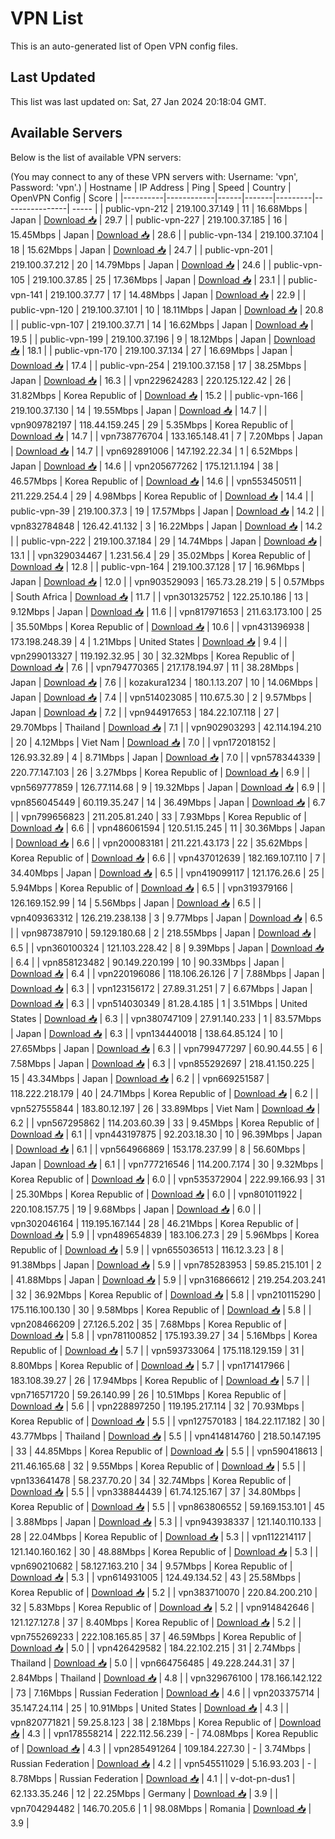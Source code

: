 # VPN List

This is an auto-generated list of Open VPN config files.

## Last Updated

This list was last updated on: Sat, 27 Jan 2024 20:18:04 GMT.

## Available Servers

Below is the list of available VPN servers:

(You may connect to any of these VPN servers with: Username: 'vpn', Password: 'vpn'.)
| Hostname | IP Address | Ping | Speed | Country | OpenVPN Config | Score |
|----------|------------|------|-------|---------|----------------| ----- |
| public-vpn-212 | 219.100.37.149 | 11 | 16.68Mbps | Japan | [Download 📥](./configs/server_0_JP.ovpn) | 29.7 |
| public-vpn-227 | 219.100.37.185 | 16 | 15.45Mbps | Japan | [Download 📥](./configs/server_1_JP.ovpn) | 28.6 |
| public-vpn-134 | 219.100.37.104 | 18 | 15.62Mbps | Japan | [Download 📥](./configs/server_2_JP.ovpn) | 24.7 |
| public-vpn-201 | 219.100.37.212 | 20 | 14.79Mbps | Japan | [Download 📥](./configs/server_3_JP.ovpn) | 24.6 |
| public-vpn-105 | 219.100.37.85 | 25 | 17.36Mbps | Japan | [Download 📥](./configs/server_4_JP.ovpn) | 23.1 |
| public-vpn-141 | 219.100.37.77 | 17 | 14.48Mbps | Japan | [Download 📥](./configs/server_5_JP.ovpn) | 22.9 |
| public-vpn-120 | 219.100.37.101 | 10 | 18.11Mbps | Japan | [Download 📥](./configs/server_6_JP.ovpn) | 20.8 |
| public-vpn-107 | 219.100.37.71 | 14 | 16.62Mbps | Japan | [Download 📥](./configs/server_7_JP.ovpn) | 19.5 |
| public-vpn-199 | 219.100.37.196 | 9 | 18.12Mbps | Japan | [Download 📥](./configs/server_8_JP.ovpn) | 18.1 |
| public-vpn-170 | 219.100.37.134 | 27 | 16.69Mbps | Japan | [Download 📥](./configs/server_9_JP.ovpn) | 17.4 |
| public-vpn-254 | 219.100.37.158 | 17 | 38.25Mbps | Japan | [Download 📥](./configs/server_10_JP.ovpn) | 16.3 |
| vpn229624283 | 220.125.122.42 | 26 | 31.82Mbps | Korea Republic of | [Download 📥](./configs/server_11_KR.ovpn) | 15.2 |
| public-vpn-166 | 219.100.37.130 | 14 | 19.55Mbps | Japan | [Download 📥](./configs/server_12_JP.ovpn) | 14.7 |
| vpn909782197 | 118.44.159.245 | 29 | 5.35Mbps | Korea Republic of | [Download 📥](./configs/server_13_KR.ovpn) | 14.7 |
| vpn738776704 | 133.165.148.41 | 7 | 7.20Mbps | Japan | [Download 📥](./configs/server_14_JP.ovpn) | 14.7 |
| vpn692891006 | 147.192.22.34 | 1 | 6.52Mbps | Japan | [Download 📥](./configs/server_15_JP.ovpn) | 14.6 |
| vpn205677262 | 175.121.1.194 | 38 | 46.57Mbps | Korea Republic of | [Download 📥](./configs/server_16_KR.ovpn) | 14.6 |
| vpn553450511 | 211.229.254.4 | 29 | 4.98Mbps | Korea Republic of | [Download 📥](./configs/server_17_KR.ovpn) | 14.4 |
| public-vpn-39 | 219.100.37.3 | 19 | 17.57Mbps | Japan | [Download 📥](./configs/server_18_JP.ovpn) | 14.2 |
| vpn832784848 | 126.42.41.132 | 3 | 16.22Mbps | Japan | [Download 📥](./configs/server_19_JP.ovpn) | 14.2 |
| public-vpn-222 | 219.100.37.184 | 29 | 14.74Mbps | Japan | [Download 📥](./configs/server_20_JP.ovpn) | 13.1 |
| vpn329034467 | 1.231.56.4 | 29 | 35.02Mbps | Korea Republic of | [Download 📥](./configs/server_21_KR.ovpn) | 12.8 |
| public-vpn-164 | 219.100.37.128 | 17 | 16.96Mbps | Japan | [Download 📥](./configs/server_22_JP.ovpn) | 12.0 |
| vpn903529093 | 165.73.28.219 | 5 | 0.57Mbps | South Africa | [Download 📥](./configs/server_23_ZA.ovpn) | 11.7 |
| vpn301325752 | 122.25.10.186 | 13 | 9.12Mbps | Japan | [Download 📥](./configs/server_24_JP.ovpn) | 11.6 |
| vpn817971653 | 211.63.173.100 | 25 | 35.50Mbps | Korea Republic of | [Download 📥](./configs/server_25_KR.ovpn) | 10.6 |
| vpn431396938 | 173.198.248.39 | 4 | 1.21Mbps | United States | [Download 📥](./configs/server_26_US.ovpn) | 9.4 |
| vpn299013327 | 119.192.32.95 | 30 | 32.32Mbps | Korea Republic of | [Download 📥](./configs/server_27_KR.ovpn) | 7.6 |
| vpn794770365 | 217.178.194.97 | 11 | 38.28Mbps | Japan | [Download 📥](./configs/server_28_JP.ovpn) | 7.6 |
| kozakura1234 | 180.1.13.207 | 10 | 14.06Mbps | Japan | [Download 📥](./configs/server_29_JP.ovpn) | 7.4 |
| vpn514023085 | 110.67.5.30 | 2 | 9.57Mbps | Japan | [Download 📥](./configs/server_30_JP.ovpn) | 7.2 |
| vpn944917653 | 184.22.107.118 | 27 | 29.70Mbps | Thailand | [Download 📥](./configs/server_31_TH.ovpn) | 7.1 |
| vpn902903293 | 42.114.194.210 | 20 | 4.12Mbps | Viet Nam | [Download 📥](./configs/server_32_VN.ovpn) | 7.0 |
| vpn172018152 | 126.93.32.89 | 4 | 8.71Mbps | Japan | [Download 📥](./configs/server_33_JP.ovpn) | 7.0 |
| vpn578344339 | 220.77.147.103 | 26 | 3.27Mbps | Korea Republic of | [Download 📥](./configs/server_34_KR.ovpn) | 6.9 |
| vpn569777859 | 126.77.114.68 | 9 | 19.32Mbps | Japan | [Download 📥](./configs/server_35_JP.ovpn) | 6.9 |
| vpn856045449 | 60.119.35.247 | 14 | 36.49Mbps | Japan | [Download 📥](./configs/server_36_JP.ovpn) | 6.7 |
| vpn799656823 | 211.205.81.240 | 33 | 7.93Mbps | Korea Republic of | [Download 📥](./configs/server_37_KR.ovpn) | 6.6 |
| vpn486061594 | 120.51.15.245 | 11 | 30.36Mbps | Japan | [Download 📥](./configs/server_38_JP.ovpn) | 6.6 |
| vpn200083181 | 211.221.43.173 | 22 | 35.62Mbps | Korea Republic of | [Download 📥](./configs/server_39_KR.ovpn) | 6.6 |
| vpn437012639 | 182.169.107.110 | 7 | 34.40Mbps | Japan | [Download 📥](./configs/server_40_JP.ovpn) | 6.5 |
| vpn419099117 | 121.176.26.6 | 25 | 5.94Mbps | Korea Republic of | [Download 📥](./configs/server_41_KR.ovpn) | 6.5 |
| vpn319379166 | 126.169.152.99 | 14 | 5.56Mbps | Japan | [Download 📥](./configs/server_42_JP.ovpn) | 6.5 |
| vpn409363312 | 126.219.238.138 | 3 | 9.77Mbps | Japan | [Download 📥](./configs/server_43_JP.ovpn) | 6.5 |
| vpn987387910 | 59.129.180.68 | 2 | 218.55Mbps | Japan | [Download 📥](./configs/server_44_JP.ovpn) | 6.5 |
| vpn360100324 | 121.103.228.42 | 8 | 9.39Mbps | Japan | [Download 📥](./configs/server_45_JP.ovpn) | 6.4 |
| vpn858123482 | 90.149.220.199 | 10 | 90.33Mbps | Japan | [Download 📥](./configs/server_46_JP.ovpn) | 6.4 |
| vpn220196086 | 118.106.26.126 | 7 | 7.88Mbps | Japan | [Download 📥](./configs/server_47_JP.ovpn) | 6.3 |
| vpn123156172 | 27.89.31.251 | 7 | 6.67Mbps | Japan | [Download 📥](./configs/server_48_JP.ovpn) | 6.3 |
| vpn514030349 | 81.28.4.185 | 1 | 3.51Mbps | United States | [Download 📥](./configs/server_49_US.ovpn) | 6.3 |
| vpn380747109 | 27.91.140.233 | 1 | 83.57Mbps | Japan | [Download 📥](./configs/server_50_JP.ovpn) | 6.3 |
| vpn134440018 | 138.64.85.124 | 10 | 27.65Mbps | Japan | [Download 📥](./configs/server_51_JP.ovpn) | 6.3 |
| vpn799477297 | 60.90.44.55 | 6 | 7.58Mbps | Japan | [Download 📥](./configs/server_52_JP.ovpn) | 6.3 |
| vpn855292697 | 218.41.150.225 | 15 | 43.34Mbps | Japan | [Download 📥](./configs/server_53_JP.ovpn) | 6.2 |
| vpn669251587 | 118.222.218.179 | 40 | 24.71Mbps | Korea Republic of | [Download 📥](./configs/server_54_KR.ovpn) | 6.2 |
| vpn527555844 | 183.80.12.197 | 26 | 33.89Mbps | Viet Nam | [Download 📥](./configs/server_55_VN.ovpn) | 6.2 |
| vpn567295862 | 114.203.60.39 | 33 | 9.45Mbps | Korea Republic of | [Download 📥](./configs/server_56_KR.ovpn) | 6.1 |
| vpn443197875 | 92.203.18.30 | 10 | 96.39Mbps | Japan | [Download 📥](./configs/server_57_JP.ovpn) | 6.1 |
| vpn564966869 | 153.178.237.99 | 8 | 56.60Mbps | Japan | [Download 📥](./configs/server_58_JP.ovpn) | 6.1 |
| vpn777216546 | 114.200.7.174 | 30 | 9.32Mbps | Korea Republic of | [Download 📥](./configs/server_59_KR.ovpn) | 6.0 |
| vpn535372904 | 222.99.166.93 | 31 | 25.30Mbps | Korea Republic of | [Download 📥](./configs/server_60_KR.ovpn) | 6.0 |
| vpn801011922 | 220.108.157.75 | 19 | 9.68Mbps | Japan | [Download 📥](./configs/server_61_JP.ovpn) | 6.0 |
| vpn302046164 | 119.195.167.144 | 28 | 46.21Mbps | Korea Republic of | [Download 📥](./configs/server_62_KR.ovpn) | 5.9 |
| vpn489654839 | 183.106.27.3 | 29 | 5.96Mbps | Korea Republic of | [Download 📥](./configs/server_63_KR.ovpn) | 5.9 |
| vpn655036513 | 116.12.3.23 | 8 | 91.38Mbps | Japan | [Download 📥](./configs/server_64_JP.ovpn) | 5.9 |
| vpn785283953 | 59.85.215.101 | 2 | 41.88Mbps | Japan | [Download 📥](./configs/server_65_JP.ovpn) | 5.9 |
| vpn316866612 | 219.254.203.241 | 32 | 36.92Mbps | Korea Republic of | [Download 📥](./configs/server_66_KR.ovpn) | 5.8 |
| vpn210115290 | 175.116.100.130 | 30 | 9.58Mbps | Korea Republic of | [Download 📥](./configs/server_67_KR.ovpn) | 5.8 |
| vpn208466209 | 27.126.5.202 | 35 | 7.68Mbps | Korea Republic of | [Download 📥](./configs/server_68_KR.ovpn) | 5.8 |
| vpn781100852 | 175.193.39.27 | 34 | 5.16Mbps | Korea Republic of | [Download 📥](./configs/server_69_KR.ovpn) | 5.7 |
| vpn593733064 | 175.118.129.159 | 31 | 8.80Mbps | Korea Republic of | [Download 📥](./configs/server_70_KR.ovpn) | 5.7 |
| vpn171417966 | 183.108.39.27 | 26 | 17.94Mbps | Korea Republic of | [Download 📥](./configs/server_71_KR.ovpn) | 5.7 |
| vpn716571720 | 59.26.140.99 | 26 | 10.51Mbps | Korea Republic of | [Download 📥](./configs/server_72_KR.ovpn) | 5.6 |
| vpn228897250 | 119.195.217.114 | 32 | 70.93Mbps | Korea Republic of | [Download 📥](./configs/server_73_KR.ovpn) | 5.5 |
| vpn127570183 | 184.22.117.182 | 30 | 43.77Mbps | Thailand | [Download 📥](./configs/server_74_TH.ovpn) | 5.5 |
| vpn414814760 | 218.50.147.195 | 33 | 44.85Mbps | Korea Republic of | [Download 📥](./configs/server_75_KR.ovpn) | 5.5 |
| vpn590418613 | 211.46.165.68 | 32 | 9.55Mbps | Korea Republic of | [Download 📥](./configs/server_76_KR.ovpn) | 5.5 |
| vpn133641478 | 58.237.70.20 | 34 | 32.74Mbps | Korea Republic of | [Download 📥](./configs/server_77_KR.ovpn) | 5.5 |
| vpn338844439 | 61.74.125.167 | 37 | 34.80Mbps | Korea Republic of | [Download 📥](./configs/server_78_KR.ovpn) | 5.5 |
| vpn863806552 | 59.169.153.101 | 45 | 3.88Mbps | Japan | [Download 📥](./configs/server_79_JP.ovpn) | 5.3 |
| vpn943938337 | 121.140.110.133 | 28 | 22.04Mbps | Korea Republic of | [Download 📥](./configs/server_80_KR.ovpn) | 5.3 |
| vpn112214117 | 121.140.160.162 | 30 | 48.88Mbps | Korea Republic of | [Download 📥](./configs/server_81_KR.ovpn) | 5.3 |
| vpn690210682 | 58.127.163.210 | 34 | 9.57Mbps | Korea Republic of | [Download 📥](./configs/server_82_KR.ovpn) | 5.3 |
| vpn614931005 | 124.49.134.52 | 43 | 25.58Mbps | Korea Republic of | [Download 📥](./configs/server_83_KR.ovpn) | 5.2 |
| vpn383710070 | 220.84.200.210 | 32 | 5.83Mbps | Korea Republic of | [Download 📥](./configs/server_84_KR.ovpn) | 5.2 |
| vpn914842646 | 121.127.127.8 | 37 | 8.40Mbps | Korea Republic of | [Download 📥](./configs/server_85_KR.ovpn) | 5.2 |
| vpn755269233 | 222.108.165.85 | 37 | 46.59Mbps | Korea Republic of | [Download 📥](./configs/server_86_KR.ovpn) | 5.0 |
| vpn426429582 | 184.22.102.215 | 31 | 2.74Mbps | Thailand | [Download 📥](./configs/server_87_TH.ovpn) | 5.0 |
| vpn664756485 | 49.228.244.31 | 37 | 2.84Mbps | Thailand | [Download 📥](./configs/server_88_TH.ovpn) | 4.8 |
| vpn329676100 | 178.166.142.122 | 73 | 7.16Mbps | Russian Federation | [Download 📥](./configs/server_89_RU.ovpn) | 4.6 |
| vpn203375714 | 35.147.24.114 | 25 | 10.91Mbps | United States | [Download 📥](./configs/server_90_US.ovpn) | 4.3 |
| vpn820771821 | 59.25.8.123 | 38 | 2.18Mbps | Korea Republic of | [Download 📥](./configs/server_91_KR.ovpn) | 4.3 |
| vpn178558214 | 222.112.56.239 | - | 74.08Mbps | Korea Republic of | [Download 📥](./configs/server_92_KR.ovpn) | 4.3 |
| vpn285491264 | 109.184.227.30 | - | 3.74Mbps | Russian Federation | [Download 📥](./configs/server_93_RU.ovpn) | 4.2 |
| vpn545511029 | 5.16.93.203 | - | 8.78Mbps | Russian Federation | [Download 📥](./configs/server_94_RU.ovpn) | 4.1 |
| v-dot-pn-dus1 | 62.133.35.246 | 12 | 22.25Mbps | Germany | [Download 📥](./configs/server_95_DE.ovpn) | 3.9 |
| vpn704294482 | 146.70.205.6 | 1 | 98.08Mbps | Romania | [Download 📥](./configs/server_96_RO.ovpn) | 3.9 |
